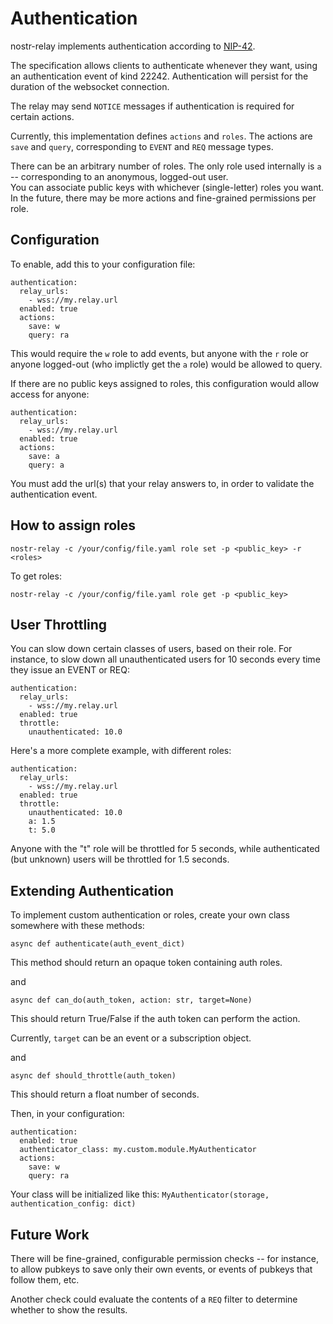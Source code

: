 # Authentication

nostr-relay implements authentication according to [NIP-42](https://github.com/nostr-protocol/nips/blob/auth/42.md).

The specification allows clients to authenticate whenever they want, using an authentication event of kind 22242. Authentication will persist for the duration of the websocket connection.

The relay may send `NOTICE` messages if authentication is required for certain actions.

Currently, this implementation defines `actions` and `roles`. The actions are `save` and `query`, corresponding to `EVENT` and `REQ` message types.

There can be an arbitrary number of roles. The only role used internally is `a` -- corresponding to an anonymous, logged-out user.  
You can associate public keys with whichever (single-letter) roles you want. In the future, there may be more actions and fine-grained permissions per role.

## Configuration

To enable, add this to your configuration file:
```
authentication:
  relay_urls: 
    - wss://my.relay.url
  enabled: true
  actions:
    save: w
    query: ra
```

This would require the `w` role to add events, but anyone with the `r` role or anyone logged-out (who implictly get the `a` role) would be allowed to query.

If there are no public keys assigned to roles, this configuration would allow access for anyone:
```
authentication:
  relay_urls: 
    - wss://my.relay.url
  enabled: true
  actions:
    save: a
    query: a
```

You must add the url(s) that your relay answers to, in order to validate the authentication event.

## How to assign roles

`nostr-relay -c /your/config/file.yaml role set -p <public_key> -r <roles>`

To get roles:

`nostr-relay -c /your/config/file.yaml role get -p <public_key>`

## User Throttling

You can slow down certain classes of users, based on their role. For instance, to slow down all unauthenticated users for 10 seconds every time they issue an EVENT or REQ:

```
authentication:
  relay_urls: 
    - wss://my.relay.url
  enabled: true
  throttle:
    unauthenticated: 10.0
```


Here's a more complete example, with different roles:

```
authentication:
  relay_urls: 
    - wss://my.relay.url
  enabled: true
  throttle:
    unauthenticated: 10.0
    a: 1.5
    t: 5.0
```

Anyone with the "t" role will be throttled for 5 seconds, while authenticated (but unknown) users will be throttled for 1.5 seconds.

## Extending Authentication

To implement custom authentication or roles, create your own class somewhere with these methods:

`async def authenticate(auth_event_dict)`

This method should return an opaque token containing auth roles.

and 

`async def can_do(auth_token, action: str, target=None)`

This should return True/False if the auth token can perform the action.

Currently, `target` can be an event or a subscription object.

and 

`async def should_throttle(auth_token)`

This should return a float number of seconds.


Then, in your configuration:

```
authentication:
  enabled: true
  authenticator_class: my.custom.module.MyAuthenticator
  actions:
    save: w
    query: ra
```

Your class will be initialized like this:
`MyAuthenticator(storage, authentication_config: dict)`


## Future Work

There will be fine-grained, configurable permission checks -- for instance, to allow pubkeys to save only their own events, or events of pubkeys that follow them, etc.

Another check could evaluate the contents of a `REQ` filter to determine whether to show the results.

